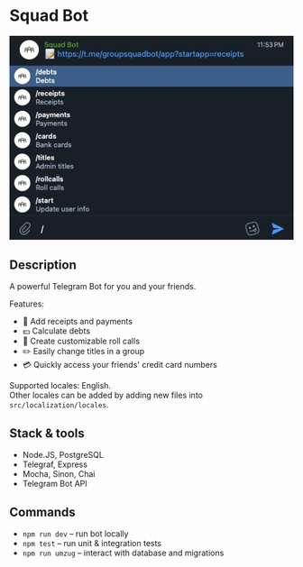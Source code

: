 # Squad Bot

![Screenshot](docs/screenshot.jpg)

## Description

A powerful Telegram Bot for you and your friends.

Features:
- 🧾 Add receipts and payments
- 💵 Calculate debts
- 📢 Create customizable roll calls
- ✏️ Easily change titles in a group
- 💳 Quickly access your friends' credit card numbers

Supported locales: English.  
Other locales can be added by adding new files into `src/localization/locales`.

## Stack & tools
- Node.JS, PostgreSQL
- Telegraf, Express
- Mocha, Sinon, Chai
- Telegram Bot API

## Commands
- `npm run dev` – run bot locally
- `npm test` – run unit & integration tests
- `npm run umzug` – interact with database and migrations
